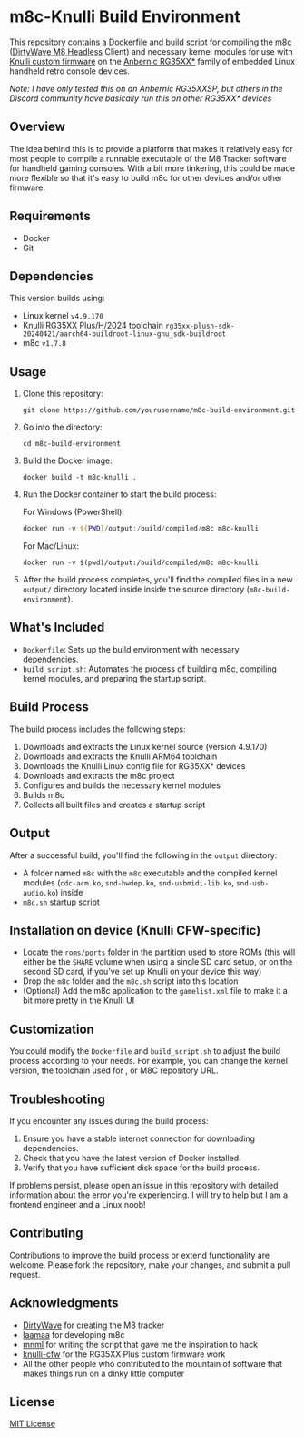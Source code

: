 # m8c-Knulli Build Environment

This repository contains a Dockerfile and build script for compiling the [m8c](https://github.com/laamaa/m8c) ([DirtyWave M8 Headless](https://github.com/Dirtywave/M8HeadlessFirmware) Client) and necessary kernel modules for use with [Knulli custom firmware](https://knulli.org/) on the [Anbernic RG35XX*](https://anbernic.com/products/rg35xx-2024-new) family of embedded Linux handheld retro console devices.

_Note: I have only tested this on an Anbernic RG35XXSP, but others in the Discord community have basically run this on other RG35XX* devices_

## Overview

The idea behind this is to provide a platform that makes it relatively easy for most people to compile a runnable executable of the M8 Tracker software for handheld gaming consoles. With a bit more tinkering, this could be made more flexible so that it's easy to build m8c for other devices and/or other firmware.

## Requirements

- Docker
- Git

## Dependencies
This version builds using:
- Linux kernel `v4.9.170`
- Knulli RG35XX Plus/H/2024 toolchain `rg35xx-plush-sdk-20240421/aarch64-buildroot-linux-gnu_sdk-buildroot`
- m8c `v1.7.8`

## Usage

1. Clone this repository:
   ```shell
   git clone https://github.com/yourusername/m8c-build-environment.git
   ```

2. Go into the directory:
    ```shell
    cd m8c-build-environment
    ```

3. Build the Docker image:
   ```shell
   docker build -t m8c-knulli .
   ```

4. Run the Docker container to start the build process:

   For Windows (PowerShell):
   ```powershell
   docker run -v ${PWD}/output:/build/compiled/m8c m8c-knulli
   ```

   For Mac/Linux:
   ```shell
   docker run -v $(pwd)/output:/build/compiled/m8c m8c-knulli
   ```

5. After the build process completes, you'll find the compiled files in a new `output/` directory located inside inside the source directory (`m8c-build-environment`).

## What's Included

- `Dockerfile`: Sets up the build environment with necessary dependencies.
- `build_script.sh`: Automates the process of building m8c, compiling kernel modules, and preparing the startup script.

## Build Process

The build process includes the following steps:

1. Downloads and extracts the Linux kernel source (version 4.9.170)
2. Downloads and extracts the Knulli ARM64 toolchain
3. Downloads the Knulli Linux config file for RG35XX* devices
4. Downloads and extracts the m8c project
5. Configures and builds the necessary kernel modules
6. Builds m8c
7. Collects all built files and creates a startup script

## Output

After a successful build, you'll find the following in the `output` directory:

- A folder named `m8c` with the `m8c` executable and the compiled kernel modules (`cdc-acm.ko`, `snd-hwdep.ko`, `snd-usbmidi-lib.ko`, `snd-usb-audio.ko`) inside
- `m8c.sh` startup script

## Installation on device (Knulli CFW-specific)
- Locate the `roms/ports` folder in the partition used to store ROMs (this will either be the `SHARE` volume when using a single SD card setup, or on the second SD card, if you've set up Knulli on your device this way)
- Drop the `m8c` folder and the `m8c.sh` script into this location
- (Optional) Add the m8c application to the `gamelist.xml` file to make it a bit more pretty in the Knulli UI

## Customization
You could modify the `Dockerfile` and `build_script.sh` to adjust the build process according to your needs. For example, you can change the kernel version, the toolchain used for , or M8C repository URL.

## Troubleshooting
If you encounter any issues during the build process:

1. Ensure you have a stable internet connection for downloading dependencies.
2. Check that you have the latest version of Docker installed.
3. Verify that you have sufficient disk space for the build process.

If problems persist, please open an issue in this repository with detailed information about the error you're experiencing. I will try to help but I am a frontend engineer and a Linux noob!

## Contributing
Contributions to improve the build process or extend functionality are welcome. Please fork the repository, make your changes, and submit a pull request.

## Acknowledgments
- [DirtyWave](https://dirtywave.com/) for creating the M8 tracker
- [laamaa](https://github.com/laamaa) for developing m8c
- [mnml](https://github.com/mnml) for writing the script that gave me the inspiration to hack
- [knulli-cfw](https://github.com/knulli-cfw) for the RG35XX Plus custom firmware work
- All the other people who contributed to the mountain of software that makes things run on a dinky little computer

## License
[MIT License](LICENSE.md)
